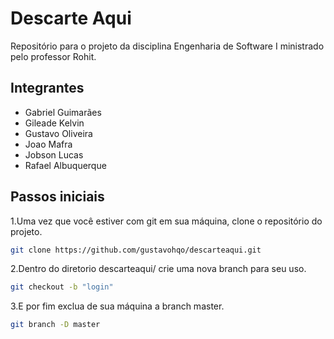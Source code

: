 # Descarte Aqui
Repositório para o projeto da disciplina Engenharia de Software I ministrado pelo professor Rohit.

## Integrantes
- Gabriel Guimarães
- Gileade Kelvin
- Gustavo Oliveira
- Joao Mafra
- Jobson Lucas
- Rafael Albuquerque


## Passos iniciais
1.Uma vez que você estiver com git em sua máquina, clone o repositório do projeto.

```bash
git clone https://github.com/gustavohqo/descarteaqui.git
```

2.Dentro do diretorio descarteaqui/ crie uma nova branch para seu uso.

```bash
git checkout -b "login"
```

3.E por fim exclua de sua máquina a branch master.

```bash 
git branch -D master
```

